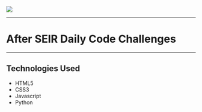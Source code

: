 <img src="https://i.imgur.com/ggCPH8M.jpg">

***

# After SEIR Daily Code Challenges

***
## Technologies Used
* HTML5
* CSS3
* Javascript
* Python


